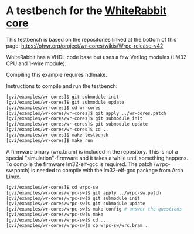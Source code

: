 # A testbench for the [WhiteRabbit core](https://ohwr.org/project/wr-cores) 
This testbench is based on the repositories linked at the bottom of this page: https://ohwr.org/project/wr-cores/wikis/Wrpc-release-v42

WhiteRabbit has a VHDL code base but uses a few Verilog modules (LM32 CPU and 1-wire module).

Compiling this example requires hdlmake.

Instructions to compile and run the testbench:

```bash
[gvi/examples/wr-cores]$ git submodule init
[gvi/examples/wr-cores]$ git submodule update 
[gvi/examples/wr-cores]$ cd wr-cores
[gvi/examples/wr-cores/wr-cores]$ git apply ../wr-cores.patch
[gvi/examples/wr-cores/wr-cores]$ git submodule init
[gvi/examples/wr-cores/wr-cores]$ git submodule update
[gvi/examples/wr-cores/wr-cores]$ cd ..
[gvi/examples/wr-cores]$ make testbench
[gvi/examples/wr-cores]$ make run
```

A firmware binary (wrc.bram) is included in the repository. 
This is not a special "simulation"-firmware and it takes a while until something happens. 
To compile the firmware lm32-elf-gcc is required.
The patch (wrpc-sw.patch) is needed to compile with the lm32-elf-gcc package from Arch Linux.

```bash
[gvi/examples/wr-cores]$ cd wrpc-sw
[gvi/examples/wr-cores/wrpc-sw]$ git apply ../wrpc-sw.patch
[gvi/examples/wr-cores/wrpc-sw]$ git submodule init
[gvi/examples/wr-cores/wrpc-sw]$ git submodule update
[gvi/examples/wr-cores/wrpc-sw]$ make config # answer the questions
[gvi/examples/wr-cores/wrpc-sw]$ make
[gvi/examples/wr-cores/wrpc-sw]$ cd ..
[gvi/examples/wr-cores/wrpc-sw]$ cp wrpc-sw/wrc.bram .
```
